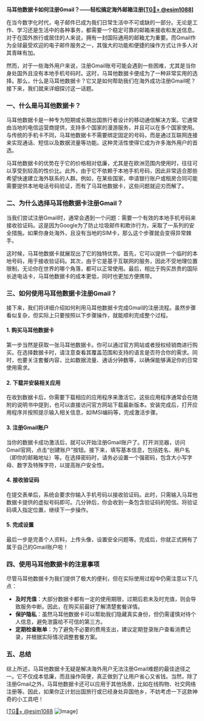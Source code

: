 **马耳他数据卡如何注册Gmail？——轻松搞定海外邮箱注册[[TG💪+ @esim1088](https://t.me/s/esim1088)]**

在当今数字化时代，电子邮件已成为我们日常生活中不可或缺的一部分。无论是工作、学习还是生活中的各种事务，都需要一个稳定可靠的邮箱来接收和发送信息。对于在国外旅行或居住的人来说，拥有一封国际通用的邮箱尤为重要。而Gmail作为全球最受欢迎的电子邮件服务之一，其强大的功能和便捷的操作方式让许多人对其青睐有加。

然而，对于一些海外用户来说，注册Gmail账号可能会遇到一些困难，尤其是当你身处国外且没有本地手机号码时。这时，马耳他数据卡便成为了一种非常实用的选择。那么，什么是马耳他数据卡？它又是如何帮助我们在海外成功注册Gmail呢？接下来，我们就来详细探讨这一话题。

### 一、什么是马耳他数据卡？

马耳他数据卡是一种专为短期或长期出国旅行者设计的移动通信解决方案。它通常由当地的电信运营商提供，支持多个国家的漫游服务，并且可以在多个国家使用。与传统的手机卡不同，马耳他数据卡不需要绑定固定的号码，而是通过互联网连接来实现通话、短信以及数据流量等功能。这种灵活性使得它成为许多海外用户的首选。

马耳他数据卡的优势在于它的价格相对低廉，尤其是在欧洲范围内使用时，往往可以享受到较高的性价比。此外，由于它不依赖于本地手机号码，因此非常适合那些希望快速建立海外联系的人群。例如，在某些国家，申请银行账户或租房合同可能需要提供本地电话号码验证，而有了马耳他数据卡，这些问题就迎刃而解了。

### 二、为什么选择马耳他数据卡注册Gmail？

当我们尝试注册Gmail时，通常会遇到一个问题：需要一个有效的本地手机号码来接收验证码。这是因为Google为了防止垃圾邮件和欺诈行为，采取了一系列的安全措施。如果你身处海外，且没有当地的SIM卡，那么这个步骤就会变得异常棘手。

这时候，马耳他数据卡就展现出了它的独特优势。首先，它可以提供一个临时的本地号码，用于接收验证码。其次，由于它是基于互联网的服务，因此不受地理位置限制，无论你在世界的哪个角落，都可以正常使用。最后，相比于购买昂贵的国际长途电话卡，马耳他数据卡的成本更低，同时也更加方便携带。

### 三、如何使用马耳他数据卡注册Gmail？

接下来，我们将详细介绍如何利用马耳他数据卡完成Gmail的注册流程。虽然步骤看似复杂，但实际上只要按照以下步骤操作，就能顺利完成整个过程。

#### 1. 购买马耳他数据卡

第一步当然是获取一张马耳他数据卡。你可以通过官方网站或者授权经销商进行购买。在选择数据卡时，请注意查看其覆盖范围和支持的语言是否符合你的需求。同时，也要关注套餐内容，比如数据流量、通话分钟数等，以确保能够满足你的日常使用需求。

#### 2. 下载并安装相关应用

在收到数据卡后，你需要下载相应的应用程序来激活它。这些应用程序通常会在随附的说明书中提到，也可以直接访问官方网站下载最新版本。安装完成后，打开应用程序并按照提示输入相关信息，如IMSI编码等，完成激活步骤。

#### 3. 注册Gmail账户

当你的数据卡成功激活后，就可以开始注册Gmail账户了。打开浏览器，访问Gmail官网，点击“创建账户”按钮。接下来，填写基本信息，包括姓名、用户名（即你的邮箱地址）等。在选择密码时，请务必设置一个强密码，包含大小写字母、数字及特殊字符，以提高账户安全性。

#### 4. 接收验证码

在提交表单后，系统会要求你输入手机号码以接收验证码。此时，只需输入马耳他数据卡提供的虚拟号码即可。几分钟后，你会收到一条包含验证码的短信。将验证码填入指定位置，继续下一步操作。

#### 5. 完成设置

最后一步是完善个人资料，上传头像，设置安全问题等。完成后，你就正式拥有了属于自己的Gmail账户啦！

### 四、使用马耳他数据卡的注意事项

尽管马耳他数据卡为我们提供了极大的便利，但在实际使用过程中仍需注意以下几点：

- **及时充值**：大部分数据卡都有一定的使用期限，过期后若未及时充值，则会导致服务中断。因此，在购买前最好了解清楚套餐详情。
- **保护隐私**：虽然马耳他数据卡可以帮助我们隐藏真实身份，但仍需谨慎对待个人信息，避免泄露给不可信的第三方。
- **定期检查账单**：为了避免不必要的费用支出，建议定期登录账户查看消费记录，并根据实际情况调整套餐方案。

### 五、总结

综上所述，马耳他数据卡无疑是解决海外用户无法注册Gmail难题的最佳途径之一。它不仅成本低廉，而且操作简便，真正做到了让用户省心又省钱。当然，除了注册Gmail之外，马耳他数据卡还可以应用于其他场景，比如在线购物、社交网络注册等。因此，如果你正计划出国旅行或已经身处异国他乡，不妨考虑一下这款神奇的小工具吧！

[[TG💪+ @esim1088](https://t.me/s/esim1088) ![Image](https://i.postimg.cc/4NQfJmqS/Snipaste-2025-05-13-00-14-12.png)]